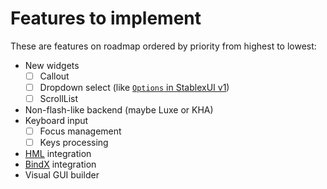 Features to implement
=====================

These are features on roadmap ordered by priority from highest to lowest:

- New widgets
  - [ ] Callout
  - [ ] Dropdown select (like [`Options` in StablexUI v1](https://github.com/RealyUniqueName/StablexUI/blob/master/src/ru/stablex/ui/widgets/Options.hx))
  - [ ] ScrollList
- Non-flash-like backend (maybe Luxe or KHA)
- Keyboard input
  - [ ] Focus management
  - [ ] Keys processing
- [HML](https://github.com/profelis/hml) integration
- [BindX](http://lib.haxe.org/p/bindx2/) integration
- Visual GUI builder
